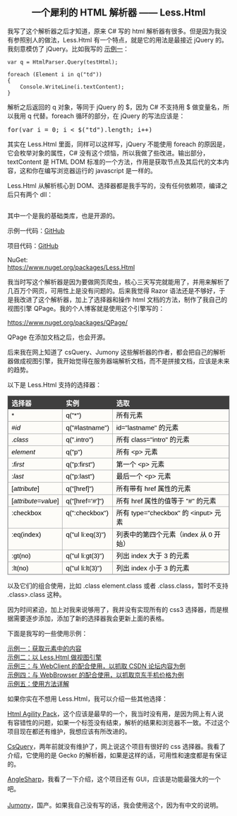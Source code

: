 <h2 align="center">
	一个犀利的 HTML 解析器&nbsp;—— Less.Html
</h2>
<p align="left">
	我写了这个解析器之后才知道，原来 C# 写的 html 解析器有很多。但是因为我没有参照别人的做法，Less.Html 有一个特点，就是它的用法是最接近 jQuery 的。我刻意模仿了 jQuery。比如我写的&nbsp;<a href="http://bibaoke.com/post/75" target="_blank">示例一</a>：
</p>
	
	var q = HtmlParser.Query(testHtml);

	foreach (Element i in q("td"))
	{
	    Console.WriteLine(i.textContent);
	}
<p align="left">
	解析之后返回的 q 对象，等同于 jQuery 的 $，因为 C# 不支持用 $ 做变量名，所以我用 q 代替。foreach 循环的部分，在 jQuery 的写法应该是：
</p>
<pre class="brush:csharp">for(var i = 0; i &lt;&nbsp;$("td").length; i++)
</pre>
<p align="left">
	其实在 Less.Html 里面，同样可以这样写，jQuery 不能使用 foreach 的原因是，它会枚举对象的属性，C# 没有这个烦恼，所以我做了些改进。输出部分，textContent 是 HTML DOM 标准的一个方法，作用是获取节点及其后代的文本内容，这和你在编写浏览器运行的 javascript 是一样的。
</p>
<p align="left">
	Less.Html 从解析核心到 DOM、选择器都是我手写的，没有任何依赖项，编译之后只有两个 dll：
</p>
<p align="left">
	<img src="http://bibaoke.com/img/o5lKTxHObUiq-4pLMxnD9Q?auth=post" alt="" /> 
</p>
<p align="left">
	其中一个是我的基础类库，也是开源的。
</p>
<p align="left">
	示例一代码：<a href="https://github.com/bibaoke/Less.Html/blob/master/Test/Test1.cs" target="_blank">GitHub</a> 
</p>
<p align="left">
	项目代码：<a href="https://github.com/bibaoke/Less.Html" target="_blank">GitHub</a> 
</p>
<p align="left">
	NuGet:<br />
<a href="https://www.nuget.org/packages/Less.Html/" target="_blank">https://www.nuget.org/packages/Less.Html</a> 
</p>
<p align="left">
	我当时写这个解析器是因为要做网页爬虫，核心三天写完就能用了，并用来解析了几百万个网页，可用性上是没有问题的。后来我觉得 Razor 语法还是不够好，于是我改进了这个解析器，加上了选择器和操作 html 文档的方法，制作了我自己的视图引擎 QPage。我的个人博客就是使用这个引擎写的：
</p>
<p align="left">
	<a href="https://www.nuget.org/packages/QPage/" target="_blank">https://www.nuget.org/packages/QPage/</a> 
</p>
<p align="left">
	QPage 在添加文档之后，也会开源。
</p>
<p align="left">
	后来我在网上知道了 csQuery、Jumony 这些解析器的作者，都会把自己的解析器做成视图引擎，我开始觉得在服务器端解析文档，而不是拼接文档，应该是未来的趋势。
</p>
<p align="left">
	以下是 Less.Html 支持的选择器：
</p>
<p align="left">
	<table style="margin:15px 0px 0px;padding:0px;border:1px solid #AAAAAA;border-collapse:collapse;color:#000000;font-family:PingFangSC-Regular, Verdana, Arial, 微软雅黑, 宋体;font-size:15px;font-style:normal;font-weight:normal;text-align:left;background-color:#FDFCF8;" cellpadding="5">
		<tbody>
			<tr>
				<th style="border:1px solid #3F3F3F;vertical-align:baseline;background-color:#3F3F3F;text-align:left;color:#FFFFFF;">
					选择器
				</th>
				<th style="border:1px solid #3F3F3F;vertical-align:baseline;background-color:#3F3F3F;text-align:left;color:#FFFFFF;">
					实例
				</th>
				<th style="border:1px solid #3F3F3F;vertical-align:baseline;background-color:#3F3F3F;text-align:left;color:#FFFFFF;">
					选取
				</th>
			</tr>
			<tr>
				<td style="border:1px solid #AAAAAA;vertical-align:text-top;">
					*
				</td>
				<td style="border:1px solid #AAAAAA;vertical-align:text-top;">
					q("*")
				</td>
				<td style="border:1px solid #AAAAAA;vertical-align:text-top;">
					所有元素
				</td>
			</tr>
			<tr>
				<td style="border:1px solid #AAAAAA;vertical-align:text-top;">
					#<i>id</i> 
				</td>
				<td style="border:1px solid #AAAAAA;vertical-align:text-top;">
					q("#lastname")
				</td>
				<td style="border:1px solid #AAAAAA;vertical-align:text-top;">
					id="lastname" 的元素
				</td>
			</tr>
			<tr>
				<td style="border:1px solid #AAAAAA;vertical-align:text-top;">
					.<i>class</i> 
				</td>
				<td style="border:1px solid #AAAAAA;vertical-align:text-top;">
					q(".intro")
				</td>
				<td style="border:1px solid #AAAAAA;vertical-align:text-top;">
					所有 class="intro" 的元素
				</td>
			</tr>
			<tr>
				<td style="border:1px solid #AAAAAA;vertical-align:text-top;">
					<i>element</i> 
				</td>
				<td style="border:1px solid #AAAAAA;vertical-align:text-top;">
					q("p")
				</td>
				<td style="border:1px solid #AAAAAA;vertical-align:text-top;">
					所有 &lt;p&gt; 元素
				</td>
			</tr>
			<tr>
				<td style="border:1px solid #AAAAAA;vertical-align:text-top;">
					:<i>first</i> 
				</td>
				<td style="border:1px solid #AAAAAA;vertical-align:text-top;">
					q("p:first")
				</td>
				<td style="border:1px solid #AAAAAA;vertical-align:text-top;">
					第一个 &lt;p&gt; 元素
				</td>
			</tr>
			<tr>
				<td style="border:1px solid #AAAAAA;vertical-align:text-top;">
					:<i>last</i> 
				</td>
				<td style="border:1px solid #AAAAAA;vertical-align:text-top;">
					q("p:last")
				</td>
				<td style="border:1px solid #AAAAAA;vertical-align:text-top;">
					最后一个 &lt;p&gt; 元素
				</td>
			</tr>
			<tr>
				<td style="border:1px solid #AAAAAA;vertical-align:text-top;">
					[<i>attribute</i>]
				</td>
				<td style="border:1px solid #AAAAAA;vertical-align:text-top;">
					q("[href]")
				</td>
				<td style="border:1px solid #AAAAAA;vertical-align:text-top;">
					所有带有 href 属性的元素
				</td>
			</tr>
			<tr>
				<td style="border:1px solid #AAAAAA;vertical-align:text-top;">
					[<i>attribute=value</i>]
				</td>
				<td style="border:1px solid #AAAAAA;vertical-align:text-top;">
					q("[href='#']")
				</td>
				<td style="border:1px solid #AAAAAA;vertical-align:text-top;">
					所有 href 属性的值等于 "#" 的元素
				</td>
			</tr>
			<tr>
				<td style="border:1px solid #AAAAAA;vertical-align:text-top;">
					:checkbox
				</td>
				<td style="border:1px solid #AAAAAA;vertical-align:text-top;">
					q(":checkbox")
				</td>
				<td style="border:1px solid #AAAAAA;vertical-align:text-top;">
					所有 type="checkbox" 的 &lt;input&gt; 元素
				</td>
			</tr>
			<tr>
				<td style="border:1px solid #AAAAAA;vertical-align:text-top;">
					:eq(index)
				</td>
				<td style="border:1px solid #AAAAAA;vertical-align:text-top;">
					q("ul li:eq(3)")
				</td>
				<td style="border:1px solid #AAAAAA;vertical-align:text-top;">
					列表中的第四个元素（index 从 0 开始）
				</td>
			</tr>
			<tr>
				<td style="border:1px solid #AAAAAA;vertical-align:text-top;">
					:gt(no)
				</td>
				<td style="border:1px solid #AAAAAA;vertical-align:text-top;">
					q("ul li:gt(3)")
				</td>
				<td style="border:1px solid #AAAAAA;vertical-align:text-top;">
					列出 index 大于 3 的元素
				</td>
			</tr>
			<tr>
				<td style="border:1px solid #AAAAAA;vertical-align:text-top;">
					:lt(no)
				</td>
				<td style="border:1px solid #AAAAAA;vertical-align:text-top;">
					q("ul li:lt(3)")
				</td>
				<td style="border:1px solid #AAAAAA;vertical-align:text-top;">
					列出 index 小于 3 的元素
				</td>
			</tr>
		</tbody>
	</table>
</p>
<p align="left">
	以及它们的组合使用，比如 .class element.class 或者 .class.class，暂时不支持 .class&gt;.class 这种。
</p>
<p align="left">
	因为时间紧迫，加上对我来说够用了，我并没有实现所有的 css3 选择器，而是根据需要逐步添加，添加了新的选择器我会更新上面的表格。
</p>
<p align="left">
	下面是我写的一些使用示例：
</p>
<p align="left">
	<a href="http://bibaoke.com/post/75" target="_blank">示例一：获取元素中的内容</a> <br />
<a href="http://bibaoke.com/post/76" target="_blank">示例二：以 Less.Html&nbsp;做视图引擎 </a><br />
<a href="http://bibaoke.com/post/77" target="_blank">示例三：与 WebClient 的配合使用，以抓取 CSDN 论坛内容为例</a><br />
<a href="http://bibaoke.com/post/78" target="_blank">示例四：与 WebBrowser 的配合使用，以抓取京东手机价格为例</a><br />
<a href="http://bibaoke.com/post/79" target="_blank">示例五：使用方法详解</a> 
</p>
<p align="left">
	如果你实在不想用&nbsp;Less.Html，我可以介绍一些其他选择：
</p>
<p align="left">
	<a href="https://github.com/zzzprojects/html-agility-pack" target="_blank">Html Agility Pack</a>，这个应该是最早的一个，我当时没有用，是因为网上有人说有容错性的问题，如果一个标签没有结束，解析的结果和浏览器不一致。不过这个项目现在都还有维护，我想应该有所改进的。
</p>
<p align="left">
	<a href="https://github.com/jamietre/CsQuery" target="_blank">CsQuery</a>，两年前就没有维护了，网上说这个项目有很好的 css 选择器。我看了介绍，它使用的是&nbsp;Gecko 的解析器，如果是这样的话，可用性和速度都是有保证的。
</p>
<p align="left">
	<a href="https://github.com/AngleSharp/AngleSharp" target="_blank">AngleSharp</a><span style="line-height:1.6;">，我看了一下介绍，这个项目还有 GUI，应该是功能最强大的一个吧。</span> 
</p>
<p align="left">
	<a href="https://github.com/Ivony/Jumony" target="_blank">Jumony</a>，国产。如果我自己没有写的话，我会使用这个，因为有中文的说明。
</p>